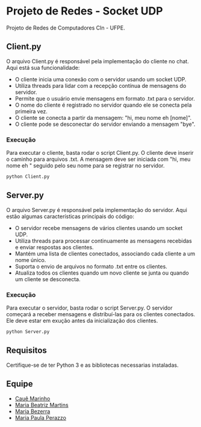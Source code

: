 # Projeto de Redes - Socket UDP
Projeto de Redes de Computadores CIn - UFPE.

## Client.py
O arquivo Client.py é responsável pela implementação do cliente no chat. Aqui está sua funcionalidade:

 - O cliente inicia uma conexão com o servidor usando um socket UDP.
 - Utiliza threads para lidar com a recepção contínua de mensagens do servidor.
 - Permite que o usuário envie mensagens em formato .txt para o servidor.
 - O nome do cliente é registrado no servidor quando ele se conecta pela primeira vez.
 - O cliente se conecta a partir da mensagem: "hi, meu nome eh [nome]".
 - O cliente pode se desconectar do servidor enviando a mensagem "bye".

 ### Execução
 Para executar o cliente, basta rodar o script Client.py. O cliente deve inserir o caminho para arquivos .txt. A mensagem deve ser iniciada com "hi, meu nome eh " seguido pelo seu nome para se registrar no servidor.

```bash
python Client.py
```

## Server.py
O arquivo Server.py é responsável pela implementação do servidor. Aqui estão algumas características principais do código:

 - O servidor recebe mensagens de vários clientes usando um socket UDP.
 - Utiliza threads para processar continuamente as mensagens recebidas e enviar respostas aos clientes.
 - Mantém uma lista de clientes conectados, associando cada cliente a um nome único.
 - Suporta o envio de arquivos no formato .txt entre os clientes.
 - Atualiza todos os clientes quando um novo cliente se junta ou quando um cliente se desconecta.

 ### Execução
 Para executar o servidor, basta rodar o script Server.py. O servidor começará a receber mensagens e distribuí-las para os clientes conectados. Ele deve estar em exução antes da inicialização dos clientes.
 
 ``` bash
 python Server.py
 ```

## Requisitos
Certifique-se de ter Python 3 e as bibliotecas necessarias instaladas.

## Equipe
- [Cauê Marinho](https://github.com/Cawezinn)
- [Maria Beatriz Martins](https://github.com/mbmartns)
- [Maria Bezerra](https://github.com/mariabdma)
- [Maria Paula Perazzo](https://github.com/PaulaPerazzo)
